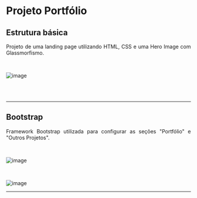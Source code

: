 # Projeto Portfólio

## Estrutura básica

<p align= "justify"> Projeto de uma landing page utilizando HTML, CSS e uma Hero Image com Glassmorfismo.   </p>

<br>

![image](https://user-images.githubusercontent.com/105010102/221008717-9898f761-9ff0-4177-8929-4aa7350e30a7.png)

<br><br>

<hr>

## Bootstrap

<p align= "justify"> Framework Bootstrap utilizada para configurar as seções "Portfólio" e "Outros Projetos". </p>

<br>

![image](https://user-images.githubusercontent.com/105010102/221009537-7abbec25-c09b-45e6-95d3-9ed3b0a2f0f7.png)

<br>

![image](https://user-images.githubusercontent.com/105010102/221009652-c36c0b06-9a17-430c-9cab-679baec7936e.png)

<hr>
